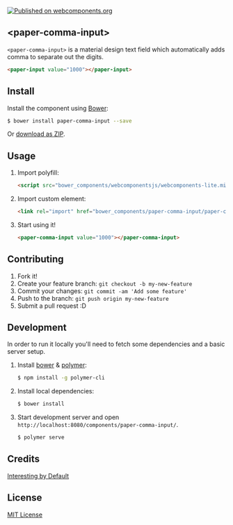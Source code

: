 [![Published on webcomponents.org](https://img.shields.io/badge/webcomponents.org-published-blue.svg)](https://www.webcomponents.org/element/sinisavukovic/paper-comma-input)


## &lt;paper-comma-input&gt;

`<paper-comma-input>` is a material design text field which automatically adds comma to separate out the digits.

<!--
```
<custom-element-demo>
  <template>
    <link rel="import" href="paper-comma-input.html">
    <next-code-block></next-code-block>
  </template>
</custom-element-demo>
```
-->
```html
<paper-input value="1000"></paper-input>
```

## Install

Install the component using [Bower](http://bower.io/):

```sh
$ bower install paper-comma-input --save
```

Or [download as ZIP](https://github.com/paper-comma-input/paper-comma-input/archive/master.zip).

## Usage

1. Import polyfill:

    ```html
    <script src="bower_components/webcomponentsjs/webcomponents-lite.min.js"></script>
    ```

2. Import custom element:

    ```html
    <link rel="import" href="bower_components/paper-comma-input/paper-comma-input.html">
    ```

3. Start using it!

    ```html
    <paper-comma-input value="1000"></paper-comma-input>
    ```

## Contributing

1. Fork it!
2. Create your feature branch: `git checkout -b my-new-feature`
3. Commit your changes: `git commit -am 'Add some feature'`
4. Push to the branch: `git push origin my-new-feature`
5. Submit a pull request :D

## Development

In order to run it locally you'll need to fetch some dependencies and a basic server setup.

1. Install [bower](http://bower.io/) & [polymer](https://www.npmjs.com/package/polymer-cli):

    ```sh
    $ npm install -g polymer-cli
    ```

2. Install local dependencies:

    ```sh
    $ bower install
    ```

3. Start development server and open `http://localhost:8080/components/paper-comma-input/`.

    ```sh
    $ polymer serve
    ```

## Credits

[Interesting by Default](https://www.interestingbydefault.com/)

## License

[MIT License](http://opensource.org/licenses/MIT)
